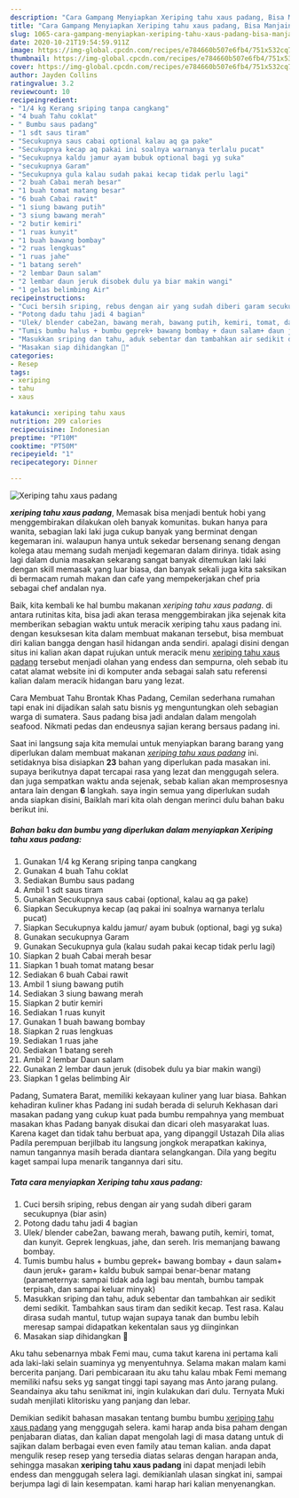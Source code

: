 ```yaml
---
description: "Cara Gampang Menyiapkan Xeriping tahu xaus padang, Bisa Manjain Lidah"
title: "Cara Gampang Menyiapkan Xeriping tahu xaus padang, Bisa Manjain Lidah"
slug: 1065-cara-gampang-menyiapkan-xeriping-tahu-xaus-padang-bisa-manjain-lidah
date: 2020-10-21T19:54:59.911Z
image: https://img-global.cpcdn.com/recipes/e784660b507e6fb4/751x532cq70/xeriping-tahu-xaus-padang-foto-resep-utama.jpg
thumbnail: https://img-global.cpcdn.com/recipes/e784660b507e6fb4/751x532cq70/xeriping-tahu-xaus-padang-foto-resep-utama.jpg
cover: https://img-global.cpcdn.com/recipes/e784660b507e6fb4/751x532cq70/xeriping-tahu-xaus-padang-foto-resep-utama.jpg
author: Jayden Collins
ratingvalue: 3.2
reviewcount: 10
recipeingredient:
- "1/4 kg Kerang sriping tanpa cangkang"
- "4 buah Tahu coklat"
- " Bumbu saus padang"
- "1 sdt saus tiram"
- "Secukupnya saus cabai optional kalau aq ga pake"
- "Secukupnya kecap aq pakai ini soalnya warnanya terlalu pucat"
- "Secukupnya kaldu jamur ayam bubuk optional bagi yg suka"
- "secukupnya Garam"
- "Secukupnya gula kalau sudah pakai kecap tidak perlu lagi"
- "2 buah Cabai merah besar"
- "1 buah tomat matang besar"
- "6 buah Cabai rawit"
- "1 siung bawang putih"
- "3 siung bawang merah"
- "2 butir kemiri"
- "1 ruas kunyit"
- "1 buah bawang bombay"
- "2 ruas lengkuas"
- "1 ruas jahe"
- "1 batang sereh"
- "2 lembar Daun salam"
- "2 lembar daun jeruk disobek dulu ya biar makin wangi"
- "1 gelas belimbing Air"
recipeinstructions:
- "Cuci bersih sriping, rebus dengan air yang sudah diberi garam secukupnya (biar asin)"
- "Potong dadu tahu jadi 4 bagian"
- "Ulek/ blender cabe2an, bawang merah, bawang putih, kemiri, tomat, dan kunyit. Geprek lengkuas, jahe, dan sereh. Iris memanjang bawang bombay."
- "Tumis bumbu halus + bumbu geprek+ bawang bombay + daun salam+ daun jeruk+ garam+ kaldu bubuk sampai benar-benar matang (parameternya: sampai tidak ada lagi bau mentah, bumbu tampak terpisah, dan sampai keluar minyak)"
- "Masukkan sriping dan tahu, aduk sebentar dan tambahkan air sedikit demi sedikit. Tambahkan saus tiram dan sedikit kecap. Test rasa. Kalau dirasa sudah mantul, tutup wajan supaya tanak dan bumbu lebih meresap sampai didapatkan kekentalan saus yg diinginkan"
- "Masakan siap dihidangkan 🤗"
categories:
- Resep
tags:
- xeriping
- tahu
- xaus

katakunci: xeriping tahu xaus 
nutrition: 209 calories
recipecuisine: Indonesian
preptime: "PT10M"
cooktime: "PT50M"
recipeyield: "1"
recipecategory: Dinner

---
```



![Xeriping tahu xaus padang](https://img-global.cpcdn.com/recipes/e784660b507e6fb4/751x532cq70/xeriping-tahu-xaus-padang-foto-resep-utama.jpg)

<b><i>xeriping tahu xaus padang</i></b>, Memasak bisa menjadi bentuk hobi yang menggembirakan dilakukan oleh banyak komunitas. bukan hanya para wanita, sebagian laki laki juga cukup banyak yang berminat dengan kegemaran ini. walaupun hanya untuk sekedar bersenang senang dengan kolega atau memang sudah menjadi kegemaran dalam dirinya. tidak asing lagi dalam dunia masakan sekarang sangat banyak ditemukan laki laki dengan skill memasak yang luar biasa, dan banyak sekali juga kita saksikan di bermacam rumah makan dan cafe yang mempekerjakan chef pria sebagai chef andalan nya.

Baik, kita kembali ke hal bumbu makanan <i>xeriping tahu xaus padang</i>. di antara rutinitas kita, bisa jadi akan terasa menggembirakan jika sejenak kita memberikan sebagian waktu untuk meracik xeriping tahu xaus padang ini. dengan kesuksesan kita dalam membuat makanan tersebut, bisa membuat diri kalian bangga dengan hasil hidangan anda sendiri. apalagi disini dengan situs ini kalian akan dapat rujukan untuk meracik menu <u>xeriping tahu xaus padang</u> tersebut menjadi olahan yang endess dan sempurna, oleh sebab itu catat alamat website ini di komputer anda sebagai salah satu referensi kalian dalam meracik hidangan baru yang lezat.

Cara Membuat Tahu Brontak Khas Padang, Cemilan sederhana rumahan tapi enak ini dijadikan salah satu bisnis yg menguntungkan oleh sebagian warga di sumatera. Saus padang bisa jadi andalan dalam mengolah seafood. Nikmati pedas dan endeusnya sajian kerang bersaus padang ini.


Saat ini langsung saja kita memulai untuk menyiapkan barang barang yang diperlukan dalam membuat makanan <u><i>xeriping tahu xaus padang</i></u> ini. setidaknya bisa disiapkan <b>23</b> bahan yang diperlukan pada masakan ini. supaya berikutnya dapat tercapai rasa yang lezat dan menggugah selera. dan juga sempatkan waktu anda sejenak, sebab kalian akan memprosesnya antara lain dengan <b>6</b> langkah. saya ingin semua yang diperlukan sudah anda siapkan disini, Baiklah mari kita olah dengan merinci dulu bahan baku berikut ini.

<!--inarticleads1-->

##### Bahan baku dan bumbu yang diperlukan dalam menyiapkan Xeriping tahu xaus padang:

1. Gunakan 1/4 kg Kerang sriping tanpa cangkang
1. Gunakan 4 buah Tahu coklat
1. Sediakan  Bumbu saus padang
1. Ambil 1 sdt saus tiram
1. Gunakan Secukupnya saus cabai (optional, kalau aq ga pake)
1. Siapkan Secukupnya kecap (aq pakai ini soalnya warnanya terlalu pucat)
1. Siapkan Secukupnya kaldu jamur/ ayam bubuk (optional, bagi yg suka)
1. Gunakan secukupnya Garam
1. Gunakan Secukupnya gula (kalau sudah pakai kecap tidak perlu lagi)
1. Siapkan 2 buah Cabai merah besar
1. Siapkan 1 buah tomat matang besar
1. Sediakan 6 buah Cabai rawit
1. Ambil 1 siung bawang putih
1. Sediakan 3 siung bawang merah
1. Siapkan 2 butir kemiri
1. Sediakan 1 ruas kunyit
1. Gunakan 1 buah bawang bombay
1. Siapkan 2 ruas lengkuas
1. Sediakan 1 ruas jahe
1. Sediakan 1 batang sereh
1. Ambil 2 lembar Daun salam
1. Gunakan 2 lembar daun jeruk (disobek dulu ya biar makin wangi)
1. Siapkan 1 gelas belimbing Air


Padang, Sumatera Barat, memiliki kekayaan kuliner yang luar biasa. Bahkan kehadiran kuliner khas Padang ini sudah berada di seluruh Kekhasan dari masakan padang yang cukup kuat pada bumbu rempahnya yang membuat masakan khas Padang banyak disukai dan dicari oleh masyarakat luas. Karena kaget dan tidak tahu berbuat apa, yang dipanggil Ustazah Dila alias Padila perempuan berjilbab itu langsung jongkok merapatkan kakinya, namun tangannya masih berada diantara selangkangan. Dila yang begitu kaget sampai lupa menarik tangannya dari situ. 

<!--inarticleads2-->

##### Tata cara menyiapkan Xeriping tahu xaus padang:

1. Cuci bersih sriping, rebus dengan air yang sudah diberi garam secukupnya (biar asin)
1. Potong dadu tahu jadi 4 bagian
1. Ulek/ blender cabe2an, bawang merah, bawang putih, kemiri, tomat, dan kunyit. Geprek lengkuas, jahe, dan sereh. Iris memanjang bawang bombay.
1. Tumis bumbu halus + bumbu geprek+ bawang bombay + daun salam+ daun jeruk+ garam+ kaldu bubuk sampai benar-benar matang (parameternya: sampai tidak ada lagi bau mentah, bumbu tampak terpisah, dan sampai keluar minyak)
1. Masukkan sriping dan tahu, aduk sebentar dan tambahkan air sedikit demi sedikit. Tambahkan saus tiram dan sedikit kecap. Test rasa. Kalau dirasa sudah mantul, tutup wajan supaya tanak dan bumbu lebih meresap sampai didapatkan kekentalan saus yg diinginkan
1. Masakan siap dihidangkan 🤗


Aku tahu sebenarnya mbak Femi mau, cuma takut karena ini pertama kali ada laki-laki selain suaminya yg menyentuhnya. Selama makan malam kami bercerita panjang. Dari pembicaraan itu aku tahu kalau mbak Femi memang memiliki nafsu seks yg sangat tinggi tapi sayang mas Anto jarang pulang. Seandainya aku tahu senikmat ini, ingin kulakukan dari dulu. Ternyata Muki sudah menjilati klitorisku yang panjang dan lebar. 

Demikian sedikit bahasan masakan tentang bumbu bumbu <u>xeriping tahu xaus padang</u> yang menggugah selera. kami harap anda bisa paham dengan penjabaran diatas, dan kalian dapat mengolah lagi di masa datang untuk di sajikan dalam berbagai even even family atau teman kalian. anda dapat mengulik resep resep yang tersedia diatas selaras dengan harapan anda, sehingga masakan <b>xeriping tahu xaus padang</b> ini dapat menjadi lebih endess dan menggugah selera lagi. demikianlah ulasan singkat ini, sampai berjumpa lagi di lain kesempatan. kami harap hari kalian menyenangkan.

